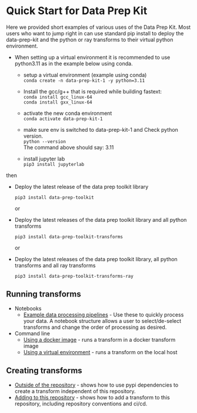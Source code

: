 # Quick Start for Data Prep Kit 
Here we provided short examples of various uses of the Data Prep Kit. Most users who want to jump right in can use standard pip install to deploy the data-prep-kit and the python or ray transforms to their virtual python environment. 

- When setting up a virtual environment it is recommended to use python3.11 as in the example below using conda. 


    - setup a virtual environment (example using conda)
 \
        `conda create -n data-prep-kit-1 -y python=3.11`
 

    - Install the gcc/g++ that is required while building fastext:
\
        `conda install gcc_linux-64`
\
        `conda install gxx_linux-64`


    - activate the new conda environment
\
        `conda activate data-prep-kit-1`


    - make sure env is switched to data-prep-kit-1 and Check python version.
\
        `python --version`
\
        The command above should say: 3.11


    - install jupyter lab
\
        `pip3 install jupyterlab`
 
then
- Deploy the latest release of the data prep toolkit library

    `pip3 install data-prep-toolkit`

    or 
-  Deploy the latest releases of the data prep toolkit library and all python transforms

    `pip3 install data-prep-toolkit-transforms`

    or 
-  Deploy the latest releases of the data prep toolkit library, all python transforms and all ray transforms

    `pip3 install data-prep-toolkit-transforms-ray`



## Running transforms 

* Notebooks
    * [Example data processing pipelines](../../examples/notebooks/README.md) - Use these to quickly process your data. A notebook structure allows a user to select/de-select transforms and change the order of processing as desired. 
* Command line  
    * [Using a docker image](run-transform-image.md) - runs a transform in a docker transform image 
    * [Using a virtual environment](run-transform-venv.md) - runs a transform on the local host 
    
## Creating transforms

* [Outside of the repository](new-transform-outside.md) - shows how to use pypi dependencies to create a transform independent of this repository.
* [Adding to this repository](new-transform-inside.md) - shows how to add a transform to this repository, including repository conventions and ci/cd. 

